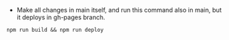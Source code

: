 * Make all changes in main itself, and run this command also in main, but it deploys in gh-pages branch.
``` 
npm run build && npm run deploy 
```